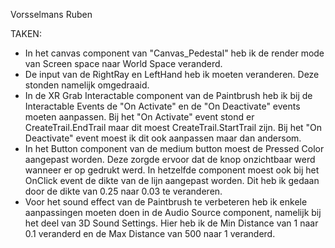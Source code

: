 Vorsselmans Ruben

TAKEN:
- In het canvas component van "Canvas_Pedestal" heb ik de render mode van Screen space naar World Space
veranderd.
- De input van de RightRay en LeftHand heb ik moeten veranderen. Deze stonden namelijk omgedraaid.
- In de XR Grab Interactable component van de Paintbrush heb ik bij de Interactable Events de "On Activate"
en de "On Deactivate" events moeten aanpassen. Bij het "On Activate" event stond er CreateTrail.EndTrail
maar dit moest CreateTrail.StartTrail zijn. Bij het "On Deactivate" event moest ik dit ook aanpassen maar
dan andersom.
- In het Button component van de medium button moest de Pressed Color aangepast worden. Deze zorgde ervoor 
dat de knop onzichtbaar werd wanneer er op gedrukt werd. In hetzelfde component moest ook bij het 
OnClick event de dikte van de lijn aangepast worden. Dit heb ik gedaan door de dikte van 0.25 naar 0.03
te veranderen.
- Voor het sound effect van de Paintbrush te verbeteren heb ik enkele aanpassingen moeten doen in de
Audio Source component, namelijk bij het deel van 3D Sound Settings. Hier heb ik de Min Distance van 1
naar 0.1 veranderd en de Max Distance van 500 naar 1 veranderd. 